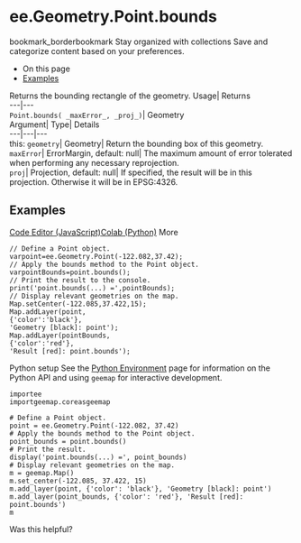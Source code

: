  
#  ee.Geometry.Point.bounds 
bookmark_borderbookmark Stay organized with collections  Save and categorize content based on your preferences.
  * On this page
  * [Examples](https://developers.google.com/earth-engine/apidocs/ee-geometry-point-bounds#examples)


Returns the bounding rectangle of the geometry. 
Usage| Returns  
---|---  
`Point.bounds( _maxError_, _proj_)`| Geometry  
Argument| Type| Details  
---|---|---  
this: `geometry`| Geometry| Return the bounding box of this geometry.  
`maxError`| ErrorMargin, default: null| The maximum amount of error tolerated when performing any necessary reprojection.  
`proj`| Projection, default: null| If specified, the result will be in this projection. Otherwise it will be in EPSG:4326.  
## Examples
[Code Editor (JavaScript)](https://developers.google.com/earth-engine/apidocs/ee-geometry-point-bounds#code-editor-javascript-sample)[Colab (Python)](https://developers.google.com/earth-engine/apidocs/ee-geometry-point-bounds#colab-python-sample) More
```
// Define a Point object.
varpoint=ee.Geometry.Point(-122.082,37.42);
// Apply the bounds method to the Point object.
varpointBounds=point.bounds();
// Print the result to the console.
print('point.bounds(...) =',pointBounds);
// Display relevant geometries on the map.
Map.setCenter(-122.085,37.422,15);
Map.addLayer(point,
{'color':'black'},
'Geometry [black]: point');
Map.addLayer(pointBounds,
{'color':'red'},
'Result [red]: point.bounds');
```
Python setup
See the [ Python Environment](https://developers.google.com/earth-engine/guides/python_install) page for information on the Python API and using `geemap` for interactive development.
```
importee
importgeemap.coreasgeemap
```
```
# Define a Point object.
point = ee.Geometry.Point(-122.082, 37.42)
# Apply the bounds method to the Point object.
point_bounds = point.bounds()
# Print the result.
display('point.bounds(...) =', point_bounds)
# Display relevant geometries on the map.
m = geemap.Map()
m.set_center(-122.085, 37.422, 15)
m.add_layer(point, {'color': 'black'}, 'Geometry [black]: point')
m.add_layer(point_bounds, {'color': 'red'}, 'Result [red]: point.bounds')
m
```

Was this helpful?
